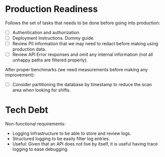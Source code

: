 # Production Readiness

Follows the set of tasks that needs to be done before going into production:
- [ ] Authentication and authorization.
- [ ] Deployment Instructions. Dummy guide.
- [ ] Review PII information that we may need to redact before making using production data.
- [ ] Review API Error responses and omit any internal information (not all unhappy paths are filtered properly).

After proper benchmarks (we need measurements before making any improvement):
- [ ] Consider partitioning the database by timestamp to reduce the scan area when looking for shifts.

# Tech Debt

Non-functional requirements:
* Logging Infrastructure to be able to store and review logs.
* Structured logging to be easily filter log entries.
* Useful: Given that an API does not live by itself, it is useful having trace logging to ease debugging.
